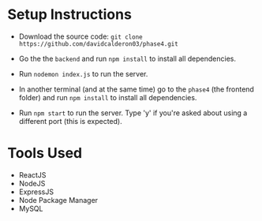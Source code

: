# Setup Instructions

* Download the source code: `git clone https://github.com/davidcalderon03/phase4.git`

* Go the the `backend` and run `npm install` to install all dependencies.
* Run `nodemon index.js` to run the server.

* In another terminal (and at the same time) go to the `phase4` (the frontend folder) and run `npm install` to install all dependencies.
* Run `npm start` to run the server. Type 'y' if you're asked about using a different port (this is expected).

# Tools Used
* ReactJS
* NodeJS
* ExpressJS
* Node Package Manager
* MySQL
